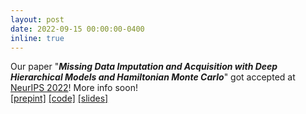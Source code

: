 ```yaml
---
layout: post
date: 2022-09-15 00:00:00-0400
inline: true
---
```


Our paper "<b><i>Missing Data Imputation and Acquisition with Deep Hierarchical Models and Hamiltonian Monte Carlo</i></b>" got accepted at <br><a href="https://neurips.cc/Conferences/2022">NeurIPS 2022</a>! More info soon!
<br>
<a href="https://arxiv.org/abs/2202.04599">[prepint]</a> <a href="https://github.com/ipeis/HH-VAEM">[code]</a> <a href="https://ipeis.github.io/assets/pdf/07_01_22_presentation.pdf">[slides]</a>